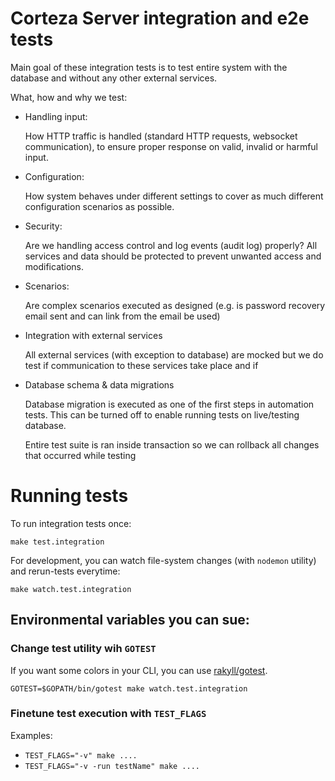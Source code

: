 # Corteza Server integration and e2e tests

Main goal of these integration tests is to test entire system with the database
and without any other external services.

What, how and why we test:

 - Handling input:
 
   How HTTP traffic is handled (standard HTTP requests, websocket communication),
   to ensure proper response on valid, invalid or harmful input.
   
 - Configuration:
 
   How system behaves under different settings to cover as much different 
   configuration scenarios as possible.
   
 - Security:
 
   Are we handling access control and log events (audit log) properly?
   All services and data should be protected to prevent unwanted access
   and modifications.
   
 - Scenarios:
 
   Are complex scenarios executed as designed (e.g. is password recovery email 
   sent and can link from the email be used)
      
 - Integration with external services
 
   All external services (with exception to database) are mocked but we do test
   if communication to these services take place and if 

 - Database schema & data migrations
 
   Database migration is executed as one of the first steps in automation tests.
   This can be turned off to enable running tests on live/testing database.
   
   Entire test suite is ran inside transaction so we can rollback all changes
   that occurred while testing 


# Running tests

To run integration tests once:
```shell script
make test.integration
```

For development, you can watch file-system changes (with `nodemon` utility) and rerun-tests everytime:
```shell script
make watch.test.integration
```

## Environmental variables you can sue:

### Change test utility wih `GOTEST`

If you want some colors in your CLI, you can use [rakyll/gotest](https://github.com/rakyll/gotest).

```shell script
GOTEST=$GOPATH/bin/gotest make watch.test.integration
```

### Finetune test execution with `TEST_FLAGS`
Examples:
 - `TEST_FLAGS="-v" make ....`
 - `TEST_FLAGS="-v -run testName" make ....`
